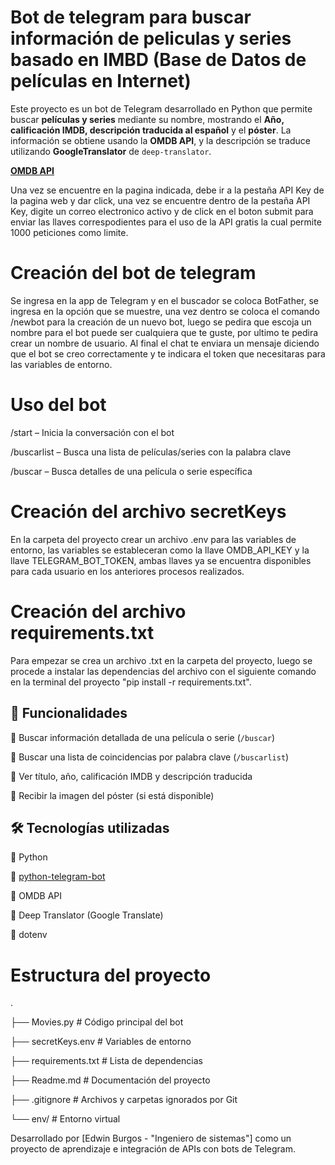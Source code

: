 # Bot de telegram para buscar información de peliculas y series basado en IMBD (Base de Datos de películas en Internet)

Este proyecto es un bot de Telegram desarrollado en Python que permite buscar **películas y series** mediante su nombre, mostrando el **Año, calificación IMDB, descripción traducida al español** y el **póster**. La información se obtiene usando la **OMDB API**, y la descripción se traduce utilizando **GoogleTranslator** de `deep-translator`.

[**OMDB API**](https://www.omdbapi.com/)

Una vez se encuentre en la pagina indicada, debe ir a la pestaña API Key de la pagina web y dar click, una vez se encuentre dentro de la pestaña API Key, digite un correo electronico activo y de click en el boton submit para enviar las llaves correspodientes para el uso de la API gratis la cual permite 1000 peticiones como limite.

# Creación del bot de telegram

Se ingresa en la app de Telegram y en el buscador se coloca BotFather, se ingresa en la opción que se muestre, una vez dentro se coloca el comando /newbot para la creación de un nuevo bot, luego se pedira que escoja un nombre para el bot puede ser cualquiera que te guste, por ultimo te pedira crear un nombre de usuario. Al final el chat te enviara un mensaje diciendo que el bot se creo correctamente y te indicara el token que necesitaras para las variables de entorno.

# Uso del bot

/start – Inicia la conversación con el bot

/buscarlist <palabra> – Busca una lista de películas/series con la palabra clave

/buscar <nombre exacto> – Busca detalles de una película o serie específica

# Creación del archivo secretKeys

En la carpeta del proyecto crear un archivo .env para las variables de entorno, las variables se estableceran como la llave OMDB_API_KEY y la llave TELEGRAM_BOT_TOKEN, ambas llaves ya se encuentra disponibles para cada usuario en los anteriores procesos realizados.

# Creación del archivo requirements.txt

Para empezar se crea un archivo .txt en la carpeta del proyecto, luego se procede a instalar las dependencias del archivo con el siguiente comando en la terminal del proyecto "pip install -r requirements.txt".

## 🚀 Funcionalidades

📌 Buscar información detallada de una película o serie (`/buscar`)

📌 Buscar una lista de coincidencias por palabra clave (`/buscarlist`)

📌 Ver título, año, calificación IMDB y descripción traducida

📌 Recibir la imagen del póster (si está disponible)

## 🛠️ Tecnologías utilizadas

📌 Python

📌 [python-telegram-bot](https://github.com/python-telegram-bot/python-telegram-bot)

📌 OMDB API

📌 Deep Translator (Google Translate)

📌 dotenv

# Estructura del proyecto

.

├── Movies.py # Código principal del bot

├── secretKeys.env # Variables de entorno

├── requirements.txt # Lista de dependencias

├── Readme.md # Documentación del proyecto

├── .gitignore # Archivos y carpetas ignorados por Git

└── env/ # Entorno virtual

Desarrollado por [Edwin Burgos - "Ingeniero de sistemas"] como un proyecto de aprendizaje e integración de APIs con bots de Telegram.
